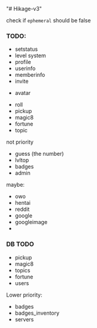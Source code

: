 "# Hikage-v3" 


check if `ephemeral` should be false

### TODO:
 - setstatus
 - level system
 - profile
 - userinfo
 - memberinfo
 - invite
 + avatar
 - roll
 - pickup
 - magic8
 - fortune
 - topic

not priority
 - guess (the number)
 - lvltop
 - badges
 - admin


maybe:
 - owo
 - hentai
 - reddit
 - google
 - googleimage
 -


### DB TODO
- pickup
- magic8
- topics
- fortune
- users

Lower priority:
- badges
- badges_inventory
- servers
